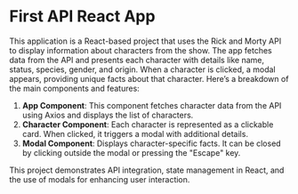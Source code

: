 # First API React App

This application is a React-based project that uses the Rick and Morty API to display information about characters from the show. The app fetches data from the API and presents each character with details like name, status, species, gender, and origin. When a character is clicked, a modal appears, providing unique facts about that character. Here’s a breakdown of the main components and features:

1. **App Component**: This component fetches character data from the API using Axios and displays the list of characters.
2. **Character Component**: Each character is represented as a clickable card. When clicked, it triggers a modal with additional details.
3. **Modal Component**: Displays character-specific facts. It can be closed by clicking outside the modal or pressing the "Escape" key.

This project demonstrates API integration, state management in React, and the use of modals for enhancing user interaction.
